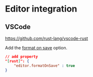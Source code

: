 # Editor integration

## VSCode

https://github.com/rust-lang/vscode-rust

Add the [format on save](https://github.com/rust-lang/vscode-rust#format-on-save) option.

```json
// add property
"[rust]": {
    "editor.formatOnSave" : true
}
```
